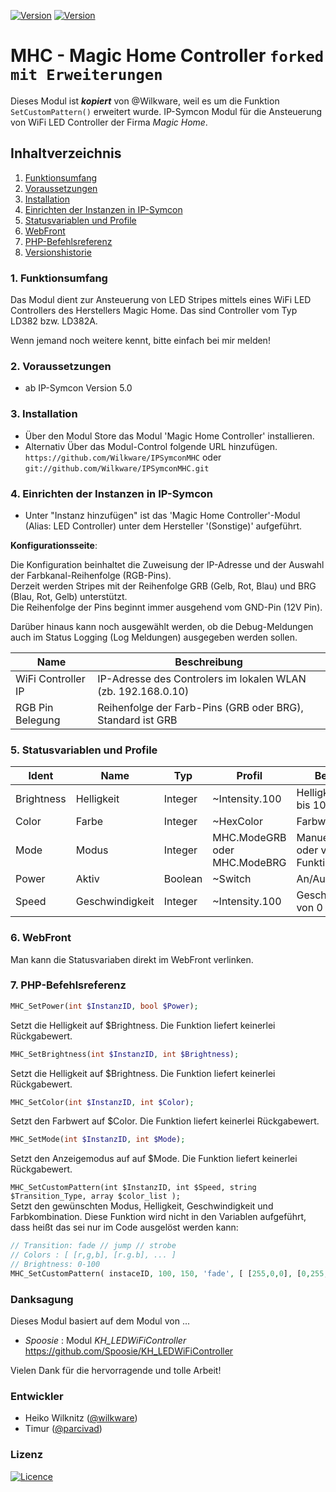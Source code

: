 [![Version](https://img.shields.io/badge/Symcon-PHP--Modul-red.svg?style=flat-square)](https://www.symcon.de/service/dokumentation/entwicklerbereich/sdk-tools/sdk-php/)
[![Version](https://img.shields.io/badge/Symcon%20Version-5.0%20%3E-blue.svg?style=flat-square)](https://www.symcon.de/produkt/)
# MHC - Magic Home Controller `forked mit Erweiterungen`

Dieses Modul ist ***kopiert*** von @Wilkware, weil es um die Funktion `SetCustomPattern()` erweitert wurde. IP-Symcon Modul für die Ansteuerung von WiFi LED Controller der Firma _Magic Home_.

## Inhaltverzeichnis

1. [Funktionsumfang](#1-funktionsumfang)
2. [Voraussetzungen](#2-voraussetzungen)
3. [Installation](#3-installation)
4. [Einrichten der Instanzen in IP-Symcon](#4-einrichten-der-instanzen-in-ip-symcon)
5. [Statusvariablen und Profile](#5-statusvariablen-und-profile)
6. [WebFront](#6-webfront)
7. [PHP-Befehlsreferenz](#7-php-befehlsreferenz)
8. [Versionshistorie](#8-versionshistorie)

### 1. Funktionsumfang

Das Modul dient zur Ansteuerung von LED Stripes mittels eines WiFi LED Controllers des Herstellers Magic Home.
Das sind Controller vom Typ LD382 bzw. LD382A.

Wenn jemand noch weitere kennt, bitte einfach bei mir melden!

### 2. Voraussetzungen

* ab IP-Symcon Version 5.0

### 3. Installation

* Über den Modul Store das Modul 'Magic Home Controller' installieren.
* Alternativ Über das Modul-Control folgende URL hinzufügen.  
`https://github.com/Wilkware/IPSymconMHC` oder `git://github.com/Wilkware/IPSymconMHC.git`

### 4. Einrichten der Instanzen in IP-Symcon

* Unter "Instanz hinzufügen" ist das 'Magic Home Controller'-Modul (Alias: LED Controller) unter dem Hersteller '(Sonstige)' aufgeführt.

__Konfigurationsseite__:

Die Konfiguration beinhaltet die Zuweisung der IP-Adresse und der Auswahl der Farbkanal-Reihenfolge (RGB-Pins).  
Derzeit werden Stripes mit der Reihenfolge GRB (Gelb, Rot, Blau) und BRG (Blau, Rot, Gelb) unterstützt.  
Die Reihenfolge der Pins beginnt immer ausgehend vom GND-Pin (12V Pin).

Darüber hinaus kann noch ausgewählt werden, ob die Debug-Meldungen auch im Status Logging (Log Meldungen) ausgegeben werden sollen.

Name               | Beschreibung
------------------ | ---------------------------------
WiFi Controller IP | IP-Adresse des Controlers im lokalen WLAN (zb. 192.168.0.10)
RGB Pin Belegung   | Reihenfolge der Farb-Pins (GRB oder BRG), Standard ist GRB

### 5. Statusvariablen und Profile

Ident         | Name                | Typ       |  Profil                      | Beschreibung
------------- | ------------------- | --------- | ---------------------------- | -------------------------------------------------------
Brightness    | Helligkeit          | Integer   | ~Intensity.100               | Helligkeitswert von 0 bis 100%
Color         | Farbe               | Integer   | ~HexColor                    | Farbwert
Mode          | Modus               | Integer   | MHC.ModeGRB oder MHC.ModeBRG | Manueller Farbmodus oder vordefinierter Funktionsmodus
Power         | Aktiv               | Boolean   | ~Switch                      | An/Aus Schalter
Speed         | Geschwindigkeit     | Integer   | ~Intensity.100               | Geschwindigkeitswert von 0 bis 100%

### 6. WebFront

Man kann die Statusvariaben direkt im WebFront verlinken.

### 7. PHP-Befehlsreferenz

```php
MHC_SetPower(int $InstanzID, bool $Power);
```
Setzt die Helligkeit auf $Brightness. Die Funktion liefert keinerlei Rückgabewert.

```php
MHC_SetBrightness(int $InstanzID, int $Brightness);
```
Setzt die Helligkeit auf $Brightness. Die Funktion liefert keinerlei Rückgabewert.

```php
MHC_SetColor(int $InstanzID, int $Color);
```
Setzt den Farbwert auf $Color. Die Funktion liefert keinerlei Rückgabewert.

```php
MHC_SetMode(int $InstanzID, int $Mode);
```
Setzt den Anzeigemodus auf auf $Mode. Die Funktion liefert keinerlei Rückgabewert.

`MHC_SetCustomPattern(int $InstanzID, int $Speed, string $Transition_Type, array $color_list );`  
Setzt den gewünschten Modus, Helligkeit, Geschwindigkeit und Farbkombination. Diese Funktion wird nicht in den Variablen
aufgeführt, dass heißt das sei nur im Code ausgelöst werden kann:
```php
// Transition: fade // jump // strobe
// Colors : [ [r,g,b], [r.g.b], ... ]
// Brightness: 0-100
MHC_SetCustomPattern( instaceID, 100, 150, 'fade', [ [255,0,0], [0,255,0], [0,0,255] ]);
```

### Danksagung

Dieses Modul basiert auf dem Modul von ...

* _Spoosie_ : Modul _KH\_LEDWiFiController_ <https://github.com/Spoosie/KH_LEDWiFiController>

Vielen Dank für die hervorragende und tolle Arbeit!

### Entwickler

* Heiko Wilknitz ([@wilkware](https://github.com/wilkware))
* Timur ([@parcivad](https://github.com/parcivad))
### Lizenz

[![Licence](https://licensebuttons.net/i/l/by-nc-sa/transparent/00/00/00/88x31-e.png)](https://creativecommons.org/licenses/by-nc-sa/4.0/)

